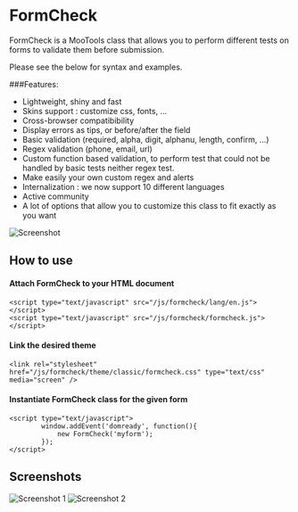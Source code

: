 FormCheck
===========
FormCheck is a MooTools class that allows you to perform different tests on forms to validate them before submission.

Please see the below for syntax and examples.

###Features:

* Lightweight, shiny and fast
* Skins support : customize css, fonts, ...
* Cross-browser compatibibility
* Display errors as tips, or before/after the field
* Basic validation (required, alpha, digit, alphanu, length, confirm, ...)
* Regex validation (phone, email, url)
* Custom function based validation, to perform test that could not be handled by basic tests neither regex test.
* Make easily your own custom regex and alerts
* Internalization : we now support 10 different languages
* Active community
* A lot of options that allow you to customize this class to fit exactly as you want

![Screenshot](http://moofloor.googlecode.com/files/support_fr.png)


How to use
----------

#### Attach FormCheck to your HTML document
	
	<script type="text/javascript" src="/js/formcheck/lang/en.js"> </script>
	<script type="text/javascript" src="/js/formcheck/formcheck.js"> </script>
	
#### Link the desired theme

	<link rel="stylesheet" href="/js/formcheck/theme/classic/formcheck.css" type="text/css" media="screen" />

#### Instantiate FormCheck class for the given form

	<script type="text/javascript">
    		window.addEvent('domready', function(){
        		new FormCheck('myform');
    		});
	</script>


Screenshots
-----------

![Screenshot 1](http://moofloor.googlecode.com/files/UserLogin.png)
![Screenshot 2](http://moofloor.googlecode.com/files/support_fr.png)